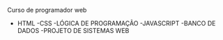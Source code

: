 Curso de programador web 

- HTML
-CSS
-LÓGICA DE PROGRAMAÇÃO 
-JAVASCRIPT
-BANCO DE DADOS
-PROJETO DE SISTEMAS WEB
